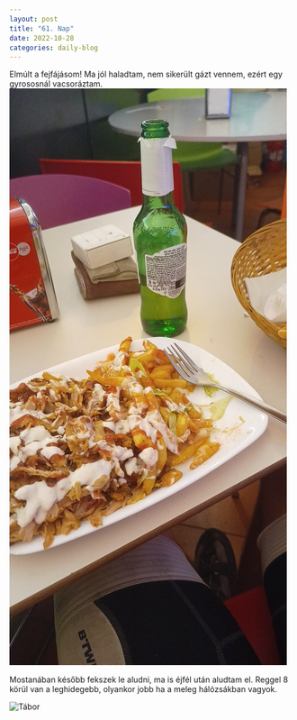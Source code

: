 ```yaml
---
layout: post
title: "61. Nap"
date: 2022-10-28
categories: daily-blog
---
```


Elmúlt a fejfájásom! Ma jól haladtam, nem sikerült gázt vennem, ezért egy gyrososnál vacsoráztam. ![Gyros](/day61gyros.jpg)

Mostanában később fekszek le aludni, ma is éjfél után aludtam el. Reggel 8 körül van a leghidegebb, olyankor jobb ha a meleg hálózsákban vagyok.

![Tábor](/day61camp.jpg)
